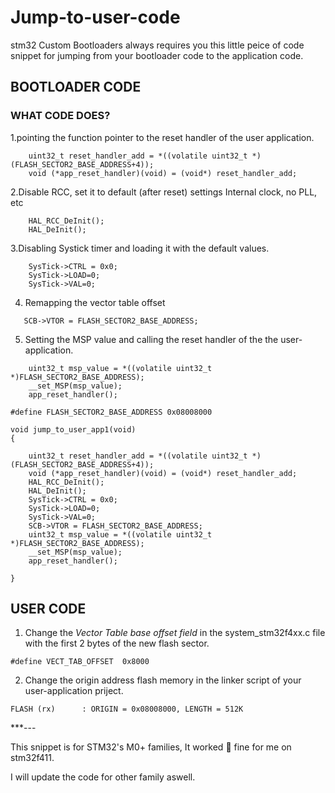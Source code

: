 # Jump-to-user-code

stm32 Custom Bootloaders always requires you this little peice of code snippet for jumping from 
your bootloader code to the application code.

## BOOTLOADER CODE

### WHAT CODE DOES?

1.pointing the function pointer to the reset handler of the user application.

```
	uint32_t reset_handler_add = *((volatile uint32_t *) (FLASH_SECTOR2_BASE_ADDRESS+4)); 
	void (*app_reset_handler)(void) = (void*) reset_handler_add;
```
2.Disable RCC, set it to default (after reset) settings Internal clock, no PLL, etc
```
	HAL_RCC_DeInit();
	HAL_DeInit();
```

3.Disabling Systick timer and loading it with the default values.

```
	SysTick->CTRL = 0x0;
	SysTick->LOAD=0;
	SysTick->VAL=0;
```

4. Remapping the vector table offset

`	SCB->VTOR = FLASH_SECTOR2_BASE_ADDRESS;`

5. Setting the MSP value and calling the reset handler of the the user-application.

```
	uint32_t msp_value = *((volatile uint32_t *)FLASH_SECTOR2_BASE_ADDRESS);
	__set_MSP(msp_value);
	app_reset_handler();
```


```
#define FLASH_SECTOR2_BASE_ADDRESS 0x08008000

void jump_to_user_app1(void)
{
    
	uint32_t reset_handler_add = *((volatile uint32_t *) (FLASH_SECTOR2_BASE_ADDRESS+4)); 
	void (*app_reset_handler)(void) = (void*) reset_handler_add;
	HAL_RCC_DeInit();
	HAL_DeInit();
	SysTick->CTRL = 0x0;
	SysTick->LOAD=0;
	SysTick->VAL=0;
	SCB->VTOR = FLASH_SECTOR2_BASE_ADDRESS;
	uint32_t msp_value = *((volatile uint32_t *)FLASH_SECTOR2_BASE_ADDRESS);
	__set_MSP(msp_value);
	app_reset_handler();
	
}

```


## USER CODE

1. Change the *Vector Table base offset field* in the system_stm32f4xx.c file with the first 2 bytes of the new flash sector.

`#define VECT_TAB_OFFSET  0x8000 `

2. Change the origin address flash memory in the linker script of your user-application priject.

`FLASH (rx)      : ORIGIN = 0x08008000, LENGTH = 512K`


***---

 This snippet is for STM32's M0+ families, It worked :tada: fine for me on stm32f411.
 
 I will update the code for other family aswell.


                                   










